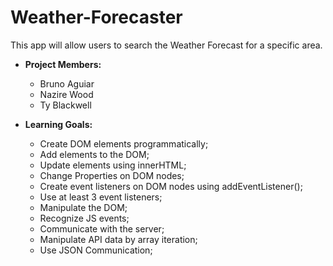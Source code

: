 # Weather-Forecaster
This app will allow users to search the Weather Forecast for a specific area.

* **Project Members:**
  * Bruno Aguiar
  * Nazire Wood
  * Ty Blackwell

* **Learning Goals:**
  * Create DOM elements programmatically;
  * Add elements to the DOM;
  * Update elements using innerHTML;
  * Change Properties on DOM nodes;
  * Create event listeners on DOM nodes using addEventListener();
  * Use at least 3 event listeners;
  * Manipulate the DOM;
  * Recognize JS events;
  * Communicate with the server;
  * Manipulate API data by array iteration;
  * Use JSON Communication;
